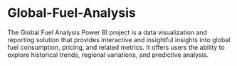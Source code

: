 # Global-Fuel-Analysis
The Global Fuel Analysis Power BI project is a data visualization and reporting solution that provides interactive and insightful insights into global fuel consumption, pricing, and related metrics. It offers users the ability to explore historical trends, regional variations, and predictive analysis.
